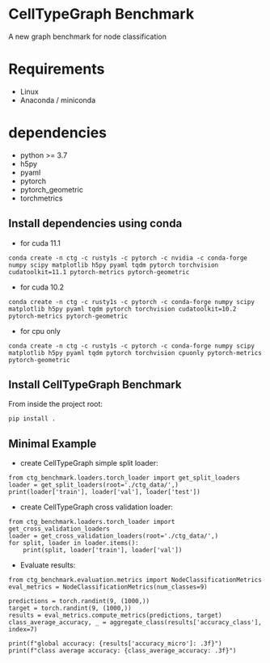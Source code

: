 # CellTypeGraph Benchmark
A new graph benchmark for node classification

# Requirements
- Linux
- Anaconda / miniconda

# dependencies
- python >= 3.7
- h5py
- pyaml
- pytorch
- pytorch_geometric
- torchmetrics

## Install dependencies using conda
- for cuda 11.1
```
conda create -n ctg -c rusty1s -c pytorch -c nvidia -c conda-forge numpy scipy matplotlib h5py pyaml tqdm pytorch torchvision cudatoolkit=11.1 pytorch-metrics pytorch-geometric
```
- for cuda 10.2
```
conda create -n ctg -c rusty1s -c pytorch -c conda-forge numpy scipy matplotlib h5py pyaml tqdm pytorch torchvision cudatoolkit=10.2 pytorch-metrics pytorch-geometric
```
- for cpu only
```
conda create -n ctg -c rusty1s -c pytorch -c conda-forge numpy scipy matplotlib h5py pyaml tqdm pytorch torchvision cpuonly pytorch-metrics pytorch-geometric 
```
## Install CellTypeGraph Benchmark
From inside the project root:
```
pip install .
```

## Minimal Example
* create CellTypeGraph simple split loader: 
```
from ctg_benchmark.loaders.torch_loader import get_split_loaders
loader = get_split_loaders(root='./ctg_data/',)
print(loader['train'], loader['val'], loader['test'])
```

* create CellTypeGraph cross validation loader:
```
from ctg_benchmark.loaders.torch_loader import get_cross_validation_loaders
loader = get_cross_validation_loaders(root='./ctg_data/',)
for split, loader in loader.items():
    print(split, loader['train'], loader['val'])
```

* Evaluate results:
```
from ctg_benchmark.evaluation.metrics import NodeClassificationMetrics
eval_metrics = NodeClassificationMetrics(num_classes=9)

predictions = torch.randint(9, (1000,))
target = torch.randint(9, (1000,))
results = eval_metrics.compute_metrics(predictions, target)
class_average_accuracy, _ = aggregate_class(results['accuracy_class'], index=7)

print(f"global accuracy: {results['accuracy_micro']: .3f}")
print(f"class average accuracy: {class_average_accuracy: .3f}")
```
